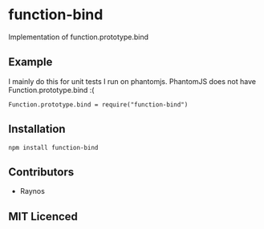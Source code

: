 <h1 id="function-bind">function-bind</h1>

<!--
    [![build status][travis-svg]][travis-url]
    [![NPM version][npm-badge-svg]][npm-url]
    [![Coverage Status][5]][6]
    [![gemnasium Dependency Status][7]][8]
    [![Dependency status][deps-svg]][deps-url]
    [![Dev Dependency status][dev-deps-svg]][dev-deps-url]
-->

<!-- [![browser support][11]][12] -->

<p>Implementation of function.prototype.bind</p>

<h2 id="example">Example</h2>

<p>I mainly do this for unit tests I run on phantomjs.
PhantomJS does not have Function.prototype.bind :(</p>

<pre><code class="js">Function.prototype.bind = require("function-bind")
</code></pre>

<h2 id="installation">Installation</h2>

<p><code>npm install function-bind</code></p>

<h2 id="contributors">Contributors</h2>

<ul>
<li>Raynos</li>
</ul>

<h2 id="mit-licenced">MIT Licenced</h2>
